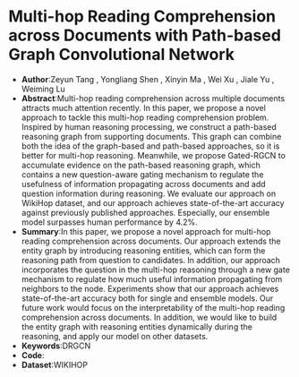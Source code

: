 # Multi-hop Reading Comprehension across Documents with Path-based Graph Convolutional Network
* **Author**:Zeyun Tang , Yongliang Shen , Xinyin Ma , Wei Xu , Jiale Yu ,  Weiming Lu
* **Abstract**:Multi-hop reading comprehension across multiple documents attracts much attention recently. In this paper, we propose a novel approach to tackle this multi-hop reading comprehension problem. Inspired by human reasoning processing, we construct a path-based reasoning graph from supporting documents. This graph can combine both the idea of the graph-based and path-based approaches, so it is better for multi-hop reasoning. Meanwhile, we propose Gated-RGCN to accumulate evidence on the path-based reasoning graph, which contains a new question-aware gating mechanism to regulate the usefulness of information propagating across documents and add question information during reasoning. We evaluate our approach on WikiHop dataset, and our approach achieves state-of-the-art accuracy against previously published approaches. Especially, our ensemble model surpasses human performance by 4.2%.
* **Summary**:In this paper, we propose a novel approach for multi-hop reading comprehension across documents. Our approach extends the entity graph by introducing reasoning entities, which can form the reasoning path from question to candidates. In addition, our approach incorporates the question in the multi-hop reasoning through a new gate mechanism to regulate how much useful information propagating from neighbors to the node. Experiments show that our approach achieves state-of-the-art accuracy both for single and ensemble models. Our future work would focus on the interpretability of the multi-hop reading comprehension across documents. In addition, we would like to build the entity graph with reasoning entities dynamically during the reasoning, and apply our model on other datasets.
* **Keywords**:DRGCN
* **Code**:
* **Dataset**:WIKIHOP
